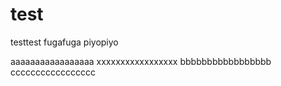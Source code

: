 # test
testtest
fugafuga
piyopiyo

aaaaaaaaaaaaaaaaa
xxxxxxxxxxxxxxxxx
bbbbbbbbbbbbbbbbb
ccccccccccccccccc
